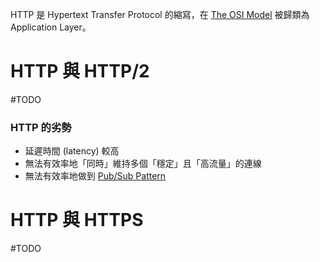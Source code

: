 HTTP 是 Hypertext Transfer Protocol 的縮寫，在 [The OSI Model](</Network/The OSI Model.md>) 被歸類為 Application Layer。

# HTTP 與 HTTP/2

#TODO 

### HTTP 的劣勢

- 延遲時間 (latency) 較高
- 無法有效率地「同時」維持多個「穩定」且「高流量」的連線
- 無法有效率地做到 [Pub/Sub Pattern](</System Design/Message-Queuing System.md#Publish-Subscribe Pattern & Fanout Queue>)

# HTTP 與 HTTPS

#TODO 
